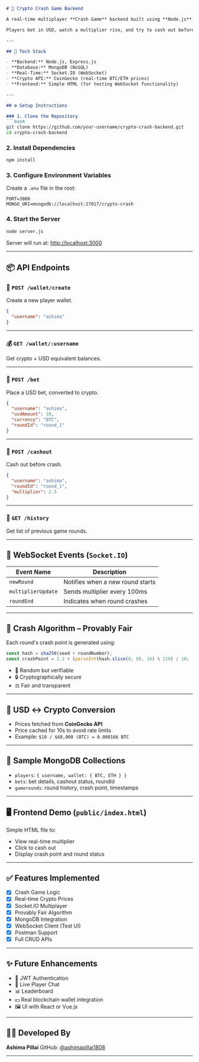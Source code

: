 
````markdown
# 🚀 Crypto Crash Game Backend

A real-time multiplayer **Crash Game** backend built using **Node.js**, **Express.js**, **MongoDB**, and **Socket.IO**, with live crypto price integration from **CoinGecko API**.

Players bet in USD, watch a multiplier rise, and try to cash out before the game crashes. If they fail, they lose their bet.

---

## 🧱 Tech Stack

- **Backend:** Node.js, Express.js
- **Database:** MongoDB (NoSQL)
- **Real-Time:** Socket.IO (WebSocket)
- **Crypto API:** CoinGecko (real-time BTC/ETH prices)
- **Frontend:** Simple HTML (for testing WebSocket functionality)

---

## ⚙️ Setup Instructions

### 1. Clone the Repository
```bash
git clone https://github.com/your-username/crypto-crash-backend.git
cd crypto-crash-backend
````

### 2. Install Dependencies

```bash
npm install
```

### 3. Configure Environment Variables

Create a `.env` file in the root:

```env
PORT=3000
MONGO_URI=mongodb://localhost:27017/crypto-crash
```

### 4. Start the Server

```bash
node server.js
```

Server will run at: [http://localhost:3000](http://localhost:3000)

---

## 📦 API Endpoints

### 🔐 `POST /wallet/create`

Create a new player wallet.

```json
{
  "username": "ashima"
}
```

---

### 💰 `GET /wallet/:username`

Get crypto + USD equivalent balances.

---

### 🎯 `POST /bet`

Place a USD bet, converted to crypto.

```json
{
  "username": "ashima",
  "usdAmount": 10,
  "currency": "BTC",
  "roundId": "round_1"
}
```

---

### 💸 `POST /cashout`

Cash out before crash.

```json
{
  "username": "ashima",
  "roundId": "round_1",
  "multiplier": 2.5
}
```

---

### 📜 `GET /history`

Get list of previous game rounds.

---

## 📡 WebSocket Events (`Socket.IO`)

| Event Name         | Description                      |
| ------------------ | -------------------------------- |
| `newRound`         | Notifies when a new round starts |
| `multiplierUpdate` | Sends multiplier every 100ms     |
| `roundEnd`         | Indicates when round crashes     |

---

## 🧮 Crash Algorithm – Provably Fair

Each round's crash point is generated using:

```js
const hash = sha256(seed + roundNumber);
const crashPoint = 1.1 + (parseInt(hash.slice(0, 8), 16) % 119) / 10;
```

* 🎲 Random but verifiable
* 🔒 Cryptographically secure
* ⚖️ Fair and transparent

---

## 💱 USD ↔ Crypto Conversion

* Prices fetched from **CoinGecko API**
* Price cached for 10s to avoid rate limits
* Example:
  `$10 / $60,000 (BTC) = 0.000166 BTC`

---

## 💾 Sample MongoDB Collections

* `players`: `{ username, wallet: { BTC, ETH } }`
* `bets`: bet details, cashout status, roundId
* `gamerounds`: round history, crash point, timestamps

---

## 🖥️ Frontend Demo (`public/index.html`)

Simple HTML file to:

* View real-time multiplier
* Click to cash out
* Display crash point and round status

---

## ✅ Features Implemented

* [x] Crash Game Logic
* [x] Real-time Crypto Prices
* [x] Socket.IO Multiplayer
* [x] Provably Fair Algorithm
* [x] MongoDB Integration
* [x] WebSocket Client (Test UI)
* [x] Postman Support
* [x] Full CRUD APIs

---

## ✨ Future Enhancements

* 🔐 JWT Authentication
* 💬 Live Player Chat
* 📊 Leaderboard
* 💵 Real blockchain wallet integration
* 🖼️ UI with React or Vue.js

---

## 👩‍💻 Developed By

**Ashima Pillai**
GitHub: [@ashimapillai1808](https://github.com/ashimapillai1808)

---

